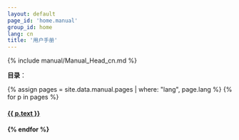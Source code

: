 ```yaml
---
layout: default
page_id: 'home.manual'
group_id: home
lang: cn
title: '用户手册'
---
```

{% include manual/Manual_Head_cn.md %}

**目录**：  

{% assign pages = site.data.manual.pages | where: "lang", page.lang %}
{% for p in pages %}
  <h4><a href="{{ site.home.url }}/{{ p.pattern }}">{{ p.text }}</a><h4>
{% endfor %}
